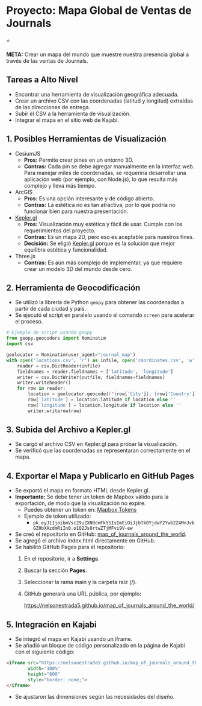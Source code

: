 # Proyecto: Mapa Global de Ventas de Journals

<aside>
⭐

**META:** Crear un mapa del mundo que muestre nuestra presencia global a través de las ventas de Journals.

</aside>

## Tareas a Alto Nivel

- Encontrar una herramienta de visualización geográfica adecuada.
- Crear un archivo CSV con las coordenadas (latitud y longitud) extraídas de las direcciones de entrega.
- Subir el CSV a la herramienta de visualización.
- Integrar el mapa en el sitio web de Kajabi.

## 1. Posibles Herramientas de Visualización

- CesiumJS
    - **Pros:** Permite crear pines en un entorno 3D.
    - **Contras:** Cada pin se debe agregar manualmente en la interfaz web. Para manejar miles de coordenadas, se requeriría desarrollar una aplicación web (por ejemplo, con Node.js), lo que resulta más complejo y lleva más tiempo.
- ArcGIS
    - **Pros:** Es una opción interesante y de código abierto.
    - **Contras:** La estética no es tan atractiva, por lo que podría no funcionar bien para nuestra presentación.
- [Kepler.gl](http://kepler.gl/)
    - **Pros:** Visualización muy estética y fácil de usar. Cumple con los requerimientos del proyecto.
    - **Contras:** Es un mapa 2D, pero eso es aceptable para nuestros fines.
    - **Decisión:** Se eligió [Kepler.gl](http://kepler.gl/) porque es la solución que mejor equilibra estética y funcionalidad.
- Three.js
    - **Contras:** Es aún más complejo de implementar, ya que requiere crear un modelo 3D del mundo desde cero.

## 2. Herramienta de Geocodificación

- Se utilizó la librería de Python `geopy` para obtener las coordenadas a partir de cada ciudad y país.
- Se ejecutó el script en paralelo usando el comando `screen` para acelerar el proceso.

```python
# Ejemplo de script usando geopy
from geopy.geocoders import Nominatim
import csv

geolocator = Nominatim(user_agent="journal_map")
with open('locations.csv', 'r') as infile, open('coordinates.csv', 'w', newline='') as outfile:
    reader = csv.DictReader(infile)
    fieldnames = reader.fieldnames + ['latitude', 'longitude']
    writer = csv.DictWriter(outfile, fieldnames=fieldnames)
    writer.writeheader()
    for row in reader:
        location = geolocator.geocode(f"{row['City']}, {row['Country']}")
        row['latitude'] = location.latitude if location else ''
        row['longitude'] = location.longitude if location else ''
        writer.writerow(row)
```

## **3. Subida del Archivo a Kepler.gl**

- Se cargó el archivo CSV en Kepler.gl para probar la visualización.
- Se verificó que las coordenadas se representaran correctamente en el mapa.

## **4. Exportar el Mapa y Publicarlo en GitHub Pages**

- Se exportó el mapa en formato HTML desde Kepler.gl.
- **Importante:** Se debe tener un token de Mapbox válido para la exportación, de modo que la visualización no expire.
    - Puedes obtener un token en: [Mapbox Tokens](https://console.mapbox.com/account/access-tokens)
    - Ejemplo de token utilizado:
        - `pk.eyJ1IjoibmVsc29uZXN0cmFkYSIsImEiOiJjbTk0YjdwY2Ywb2Z4MnJvbGZ0bXAzdmRiIn0.o1Q2JsOrtwZTjMFvi9V-ew`
- Se creó el repositorio en GitHub: [map_of_journals_around_the_world](https://github.com/nelsonestrada5/map_of_journals_around_the_world).
- Se agregó el archivo index.html directamente en GitHub.
- Se habilitó GitHub Pages para el repositorio:
    1. En el repositorio, ir a **Settings**.
    2. Buscar la sección **Pages**.
    3. Seleccionar la rama main y la carpeta raíz (/).
    4. GitHub generará una URL pública, por ejemplo:
        
        https://nelsonestrada5.github.io/map_of_journals_around_the_world/
        

## **5. Integración en Kajabi**

- Se integró el mapa en Kajabi usando un iframe.
- Se añadió un bloque de código personalizado en la página de Kajabi con el siguiente código:

```html
<iframe src="https://nelsonestrada5.github.io/map_of_journals_around_the_world/" 
        width="100%" 
        height="600" 
        style="border: none;">
</iframe>
```

- Se ajustaron las dimensiones según las necesidades del diseño.
